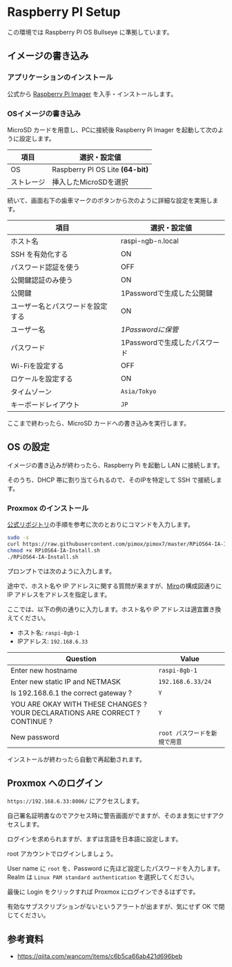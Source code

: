# Raspberry PI Setup

この環境では Raspberry PI OS Bullseye に準拠しています。

## イメージの書き込み

### アプリケーションのインストール

公式から [Raspberry Pi Imager](https://www.raspberrypi.com/software/) を入手・インストールします。

### OSイメージの書き込み

MicroSD カードを用意し、PCに接続後 Raspberry Pi Imager を起動して次のように設定します。

|項目|選択・設定値|
|---|---|
|OS|Raspberry PI OS Lite **(64-bit)**|
|ストレージ|挿入したMicroSDを選択|

続いて、画面右下の歯車マークのボタンから次のように詳細な設定を実施します。

|項目|選択・設定値|
|---|---|
|ホスト名|raspi-`n`gb-`n`.local|
|SSH を有効化する|ON|
|パスワード認証を使う|OFF|
|公開鍵認証のみ使う|ON|
|公開鍵|1Passwordで生成した公開鍵|
|ユーザー名とパスワードを設定する|ON|
|ユーザー名|*1Passwordに保管*|
|パスワード|1Passwordで生成したパスワード|
|Wi-Fiを設定する|OFF|
|ロケールを設定する|ON|
|タイムゾーン|`Asia/Tokyo`|
|キーボードレイアウト|`JP`|

ここまで終わったら、MicroSD カードへの書き込みを実行します。

## OS の設定

イメージの書き込みが終わったら、Raspberry Pi を起動し LAN に接続します。

そのうち、DHCP 帯に割り当てられるので、そのIPを特定して SSH で接続します。

### Proxmox のインストール

[公式リポジトリ](https://github.com/pimox/pimox7)の手順を参考に次のとおりにコマンドを入力します。

```sh
sudo -s
curl https://raw.githubusercontent.com/pimox/pimox7/master/RPiOS64-IA-Install.sh > RPiOS64-IA-Install.sh
chmod +x RPiOS64-IA-Install.sh
./RPiOS64-IA-Install.sh
```

プロンプトでは次のように入力します。

途中で、ホスト名や IP アドレスに関する質問が来ますが、[Miro](https://miro.com/app/board/uXjVOnZ07F0=/?share_link_id=250765172883)の構成図通りに IP アドレスをアドレスを指定します。

ここでは、以下の例の通りに入力します。ホスト名や IP アドレスは適宜置き換えてください。

- ホスト名: `raspi-8gb-1`
- IPアドレス: `192.168.6.33`

|Question|Value|
|---|---|
|Enter new hostname|`raspi-8gb-1`|
|Enter new static IP and NETMASK|`192.168.6.33/24`|
|Is 192.168.6.1 the correct gateway ?|`Y`|
|YOU ARE OKAY WITH THESE CHANGES ? YOUR DECLARATIONS ARE CORRECT ? CONTINUE ?|`Y`|
|New password|`root パスワードを新規で用意`|

インストールが終わったら自動で再起動されます。

## Proxmox へのログイン

`https://192.168.6.33:8006/` にアクセスします。

自己署名証明書なのでアクセス時に警告画面がでますが、そのまま気にせすアクセスします。

ログインを求められますが、まずは言語を日本語に設定します。

root アカウントでログインしましょう。

User name に `root` を、Password に先ほど設定したパスワードを入力します。
Realm は `Linux PAM standard authentication` を選択してください。

最後に Login をクリックすれば Proxmox にログインできるはずです。

有効なサブスクリプションがないというアラートが出ますが、気にせず OK で閉じてください。

## 参考資料

- <https://qiita.com/wancom/items/c6b5ca66ab421d696beb>
